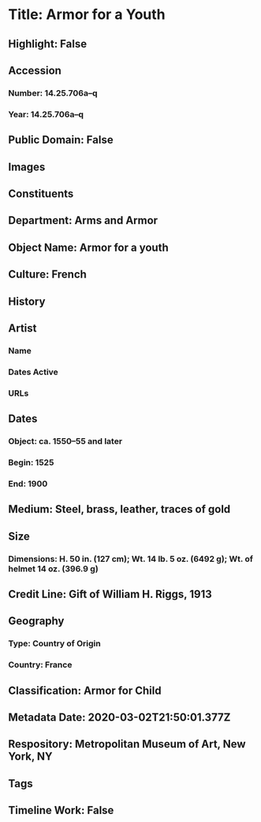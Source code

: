 # Title: Armor for a Youth
## Highlight: False
## Accession
### Number: 14.25.706a–q
### Year: 14.25.706a–q
## Public Domain: False
## Images
## Constituents
## Department: Arms and Armor
## Object Name: Armor for a youth
## Culture: French
## History
## Artist
### Name
### Dates Active
### URLs
## Dates
### Object: ca. 1550–55 and later
### Begin: 1525
### End: 1900
## Medium: Steel, brass, leather, traces of gold
## Size
### Dimensions: H. 50 in. (127 cm); Wt. 14 lb. 5 oz. (6492 g); Wt. of helmet 14 oz. (396.9 g)
## Credit Line: Gift of William H. Riggs, 1913
## Geography
### Type: Country of Origin
### Country: France
## Classification: Armor for Child
## Metadata Date: 2020-03-02T21:50:01.377Z
## Respository: Metropolitan Museum of Art, New York, NY
## Tags
## Timeline Work: False